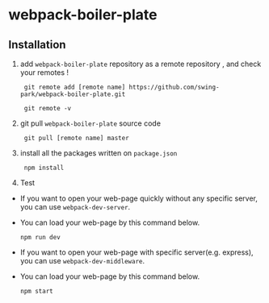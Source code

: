 # webpack-boiler-plate

## Installation

1. add `webpack-boiler-plate` repository as a remote repository , and check your remotes !

   ```
    git remote add [remote name] https://github.com/swing-park/webpack-boiler-plate.git
   ```

   ```
    git remote -v
   ```

2. git pull `webpack-boiler-plate` source code

   ```
    git pull [remote name] master
   ```

3. install all the packages written on `package.json`

   ```
    npm install
   ```

4. Test

- If you want to open your web-page quickly without any specific server, you can use `webpack-dev-server`.
- You can load your web-page by this command below.

  ```
  npm run dev
  ```

- If you want to open your web-page with specific server(e.g. express), you can use `webpack-dev-middleware`.
- You can load your web-page by this command below.
  ```
  npm start
  ```
